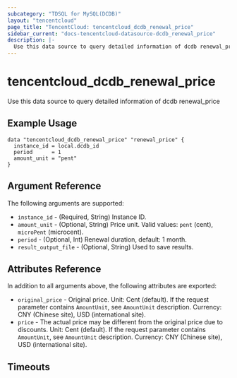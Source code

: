 ```yaml
---
subcategory: "TDSQL for MySQL(DCDB)"
layout: "tencentcloud"
page_title: "TencentCloud: tencentcloud_dcdb_renewal_price"
sidebar_current: "docs-tencentcloud-datasource-dcdb_renewal_price"
description: |-
  Use this data source to query detailed information of dcdb renewal_price
---
```


# tencentcloud_dcdb_renewal_price

Use this data source to query detailed information of dcdb renewal_price

## Example Usage

```hcl
data "tencentcloud_dcdb_renewal_price" "renewal_price" {
  instance_id = local.dcdb_id
  period      = 1
  amount_unit = "pent"
}
```

## Argument Reference

The following arguments are supported:

* `instance_id` - (Required, String) Instance ID.
* `amount_unit` - (Optional, String) Price unit. Valid values: `pent` (cent), `microPent` (microcent).
* `period` - (Optional, Int) Renewal duration, default: 1 month.
* `result_output_file` - (Optional, String) Used to save results.

## Attributes Reference

In addition to all arguments above, the following attributes are exported:

* `original_price` - Original price. Unit: Cent (default). If the request parameter contains `AmountUnit`, see `AmountUnit` description. Currency: CNY (Chinese site), USD (international site).
* `price` - The actual price may be different from the original price due to discounts. Unit: Cent (default). If the request parameter contains `AmountUnit`, see `AmountUnit` description. Currency: CNY (Chinese site), USD (international site).


## Timeouts

<no value>


